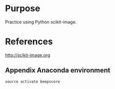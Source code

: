 # Purpose
Practice using Python scikit-image.

# References
http://scikit-image.org

## Appendix Anaconda environment

    source activate beepscore
